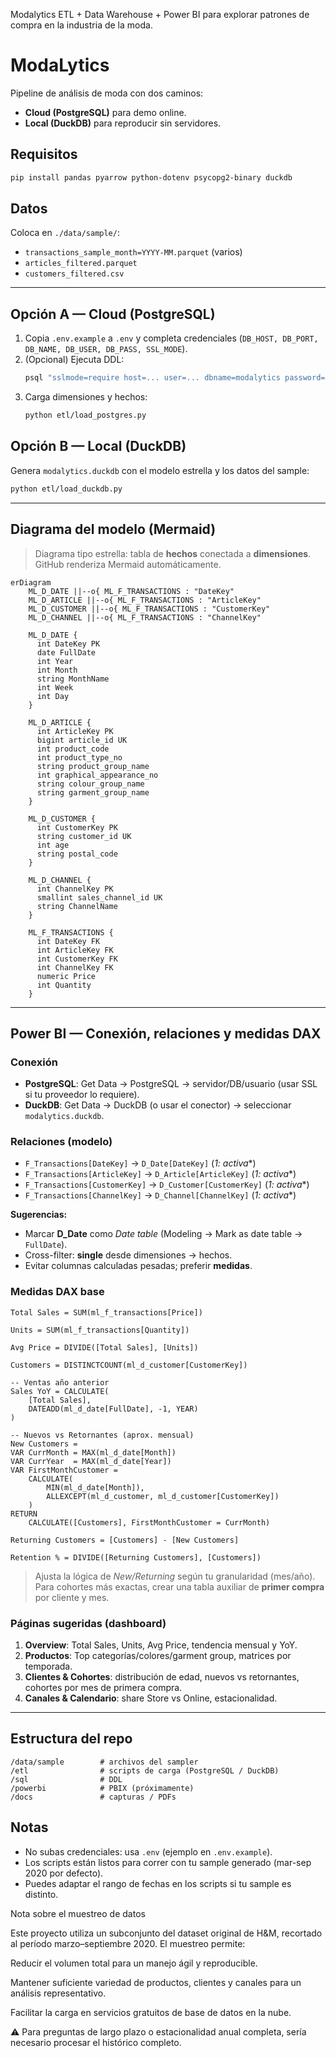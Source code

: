Modalytics
ETL + Data Warehouse + Power BI para explorar patrones de compra en la industria de la moda.

# ModaLytics

Pipeline de análisis de moda con dos caminos:
- **Cloud (PostgreSQL)** para demo online.
- **Local (DuckDB)** para reproducir sin servidores.

## Requisitos
```bash
pip install pandas pyarrow python-dotenv psycopg2-binary duckdb
```

## Datos
Coloca en `./data/sample/`:
- `transactions_sample_month=YYYY-MM.parquet` (varios)
- `articles_filtered.parquet`
- `customers_filtered.csv`

---

## Opción A — Cloud (PostgreSQL)
1. Copia `.env.example` a `.env` y completa credenciales (`DB_HOST, DB_PORT, DB_NAME, DB_USER, DB_PASS, SSL_MODE`).
2. (Opcional) Ejecuta DDL:
   ```bash
   psql "sslmode=require host=... user=... dbname=modalytics password=..." -f sql/ddl_postgres.sql
   ```
3. Carga dimensiones y hechos:
   ```bash
   python etl/load_postgres.py
   ```

## Opción B — Local (DuckDB)
Genera `modalytics.duckdb` con el modelo estrella y los datos del sample:
```bash
python etl/load_duckdb.py
```

---

## Diagrama del modelo (Mermaid)
> Diagrama tipo estrella: tabla de **hechos** conectada a **dimensiones**. GitHub renderiza Mermaid automáticamente.

```mermaid
erDiagram
    ML_D_DATE ||--o{ ML_F_TRANSACTIONS : "DateKey"
    ML_D_ARTICLE ||--o{ ML_F_TRANSACTIONS : "ArticleKey"
    ML_D_CUSTOMER ||--o{ ML_F_TRANSACTIONS : "CustomerKey"
    ML_D_CHANNEL ||--o{ ML_F_TRANSACTIONS : "ChannelKey"

    ML_D_DATE {
      int DateKey PK
      date FullDate
      int Year
      int Month
      string MonthName
      int Week
      int Day
    }

    ML_D_ARTICLE {
      int ArticleKey PK
      bigint article_id UK
      int product_code
      int product_type_no
      string product_group_name
      int graphical_appearance_no
      string colour_group_name
      string garment_group_name
    }

    ML_D_CUSTOMER {
      int CustomerKey PK
      string customer_id UK
      int age
      string postal_code
    }

    ML_D_CHANNEL {
      int ChannelKey PK
      smallint sales_channel_id UK
      string ChannelName
    }

    ML_F_TRANSACTIONS {
      int DateKey FK
      int ArticleKey FK
      int CustomerKey FK
      int ChannelKey FK
      numeric Price
      int Quantity
    }
```

---

## Power BI — Conexión, relaciones y medidas DAX

### Conexión
- **PostgreSQL**: Get Data → PostgreSQL → servidor/DB/usuario (usar SSL si tu proveedor lo requiere).
- **DuckDB**: Get Data → DuckDB (o usar el conector) → seleccionar `modalytics.duckdb`.

### Relaciones (modelo)
- `F_Transactions[DateKey]` → `D_Date[DateKey]` (**1:* activa**)
- `F_Transactions[ArticleKey]` → `D_Article[ArticleKey]` (**1:* activa**)
- `F_Transactions[CustomerKey]` → `D_Customer[CustomerKey]` (**1:* activa**)
- `F_Transactions[ChannelKey]` → `D_Channel[ChannelKey]` (**1:* activa**)

**Sugerencias:**
- Marcar **D_Date** como *Date table* (Modeling → Mark as date table → `FullDate`).
- Cross-filter: **single** desde dimensiones → hechos.
- Evitar columnas calculadas pesadas; preferir **medidas**.

### Medidas DAX base
```DAX
Total Sales = SUM(ml_f_transactions[Price])

Units = SUM(ml_f_transactions[Quantity])

Avg Price = DIVIDE([Total Sales], [Units])

Customers = DISTINCTCOUNT(ml_d_customer[CustomerKey])

-- Ventas año anterior
Sales YoY = CALCULATE(
    [Total Sales],
    DATEADD(ml_d_date[FullDate], -1, YEAR)
)

-- Nuevos vs Retornantes (aprox. mensual)
New Customers = 
VAR CurrMonth = MAX(ml_d_date[Month])
VAR CurrYear  = MAX(ml_d_date[Year])
VAR FirstMonthCustomer =
    CALCULATE(
        MIN(ml_d_date[Month]),
        ALLEXCEPT(ml_d_customer, ml_d_customer[CustomerKey])
    )
RETURN
    CALCULATE([Customers], FirstMonthCustomer = CurrMonth)

Returning Customers = [Customers] - [New Customers]

Retention % = DIVIDE([Returning Customers], [Customers])
```

> Ajusta la lógica de *New/Returning* según tu granularidad (mes/año). Para cohortes más exactas, crear una tabla auxiliar de **primer compra** por cliente y mes.

### Páginas sugeridas (dashboard)
1. **Overview**: Total Sales, Units, Avg Price, tendencia mensual y YoY.
2. **Productos**: Top categorías/colores/garment group, matrices por temporada.
3. **Clientes & Cohortes**: distribución de edad, nuevos vs retornantes, cohortes por mes de primera compra.
4. **Canales & Calendario**: share Store vs Online, estacionalidad.

---

## Estructura del repo
```
/data/sample        # archivos del sampler
/etl                # scripts de carga (PostgreSQL / DuckDB)
/sql                # DDL
/powerbi            # PBIX (próximamente)
/docs               # capturas / PDFs
```

## Notas
- No subas credenciales: usa `.env` (ejemplo en `.env.example`).
- Los scripts están listos para correr con tu sample generado (mar-sep 2020 por defecto).
- Puedes adaptar el rango de fechas en los scripts si tu sample es distinto.



Nota sobre el muestreo de datos

Este proyecto utiliza un subconjunto del dataset original de H&M, recortado al período marzo–septiembre 2020.
El muestreo permite:

Reducir el volumen total para un manejo ágil y reproducible.

Mantener suficiente variedad de productos, clientes y canales para un análisis representativo.

Facilitar la carga en servicios gratuitos de base de datos en la nube.

⚠️ Para preguntas de largo plazo o estacionalidad anual completa, sería necesario procesar el histórico completo.